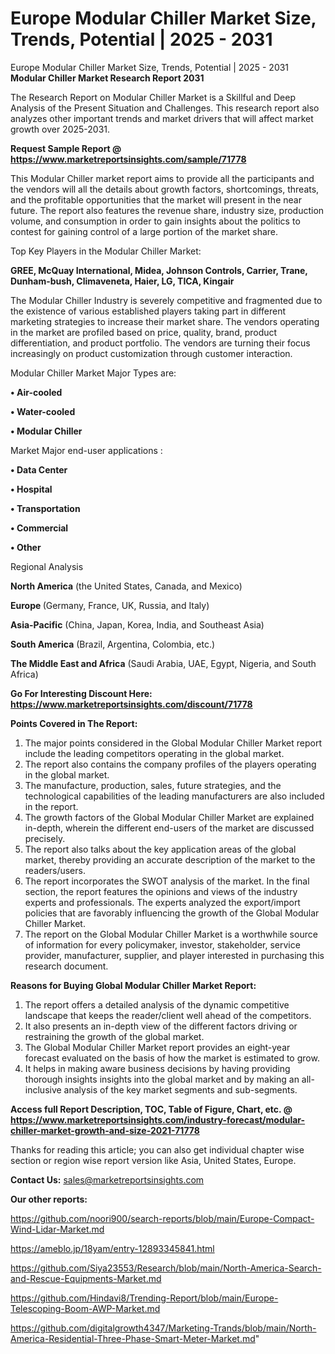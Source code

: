 # Europe Modular Chiller Market Size, Trends, Potential | 2025 - 2031
 Europe Modular Chiller Market Size, Trends, Potential | 2025 - 2031
<strong>Modular Chiller Market Research Report 2031</strong>

The Research Report on Modular Chiller Market is a Skillful and Deep Analysis of the Present Situation and Challenges. This research report also analyzes other important trends and market drivers that will affect market growth over 2025-2031.

<strong>Request Sample Report @ <a href=https://www.marketreportsinsights.com/sample/71778>https://www.marketreportsinsights.com/sample/71778</a></strong>

This Modular Chiller market report aims to provide all the participants and the vendors will all the details about growth factors, shortcomings, threats, and the profitable opportunities that the market will present in the near future. The report also features the revenue share, industry size, production volume, and consumption in order to gain insights about the politics to contest for gaining control of a large portion of the market share.

Top Key Players in the Modular Chiller Market:

<strong>GREE, McQuay International, Midea, Johnson Controls, Carrier, Trane, Dunham-bush, Climaveneta, Haier, LG, TICA, Kingair</strong>

The Modular Chiller Industry is severely competitive and fragmented due to the existence of various established players taking part in different marketing strategies to increase their market share. The vendors operating in the market are profiled based on price, quality, brand, product differentiation, and product portfolio. The vendors are turning their focus increasingly on product customization through customer interaction.

Modular Chiller Market Major Types are:

<strong>• Air-cooled

• Water-cooled

• Modular Chiller</strong>

Market Major end-user applications :

<strong>• Data Center

• Hospital

• Transportation

• Commercial

• Other</strong>

Regional Analysis

</u><strong><b>North America</b></strong> (the United States, Canada, and Mexico)

<strong><b>Europe </b></strong>(Germany, France, UK, Russia, and Italy)

<strong><b>Asia-Pacific</b></strong> (China, Japan, Korea, India, and Southeast Asia)

<strong><b>South America</b></strong> (Brazil, Argentina, Colombia, etc.)

<strong><b>The Middle East and Africa</b></strong> (Saudi Arabia, UAE, Egypt, Nigeria, and South Africa)

<strong>Go For Interesting Discount Here: <a href=https://www.marketreportsinsights.com/discount/71778>https://www.marketreportsinsights.com/discount/71778</a></strong>

<strong>Points Covered in The Report:</strong>
<ol>
  <li>The major points considered in the Global Modular Chiller Market report include the leading competitors operating in the global market.</li>
  <li>The report also contains the company profiles of the players operating in the global market.</li>
  <li>The manufacture, production, sales, future strategies, and the technological capabilities of the leading manufacturers are also included in the report.</li>
  <li>The growth factors of the Global Modular Chiller Market are explained in-depth, wherein the different end-users of the market are discussed precisely.</li>
  <li>The report also talks about the key application areas of the global market, thereby providing an accurate description of the market to the readers/users.</li>
  <li>The report incorporates the SWOT analysis of the market. In the final section, the report features the opinions and views of the industry experts and professionals. The experts analyzed the export/import policies that are favorably influencing the growth of the Global Modular Chiller Market.</li>
  <li>The report on the Global Modular Chiller Market is a worthwhile source of information for every policymaker, investor, stakeholder, service provider, manufacturer, supplier, and player interested in purchasing this research document.</li>
</ol>
<strong>Reasons for Buying Global Modular Chiller Market Report:</strong>

<ol>
  <li>The report offers a detailed analysis of the dynamic competitive landscape that keeps the reader/client well ahead of the competitors.</li>
  <li>It also presents an in-depth view of the different factors driving or restraining the growth of the global market.</li>
  <li>The Global Modular Chiller Market report provides an eight-year forecast evaluated on the basis of how the market is estimated to grow.</li>
  <li>It helps in making aware business decisions by having providing thorough insights insights into the global market and by making an all-inclusive analysis of the key market segments and sub-segments.</li>
</ol>
<strong>Access full Report Description, TOC, Table of Figure, Chart, etc. @ <a href=https://www.marketreportsinsights.com/industry-forecast/modular-chiller-market-growth-and-size-2021-71778>https://www.marketreportsinsights.com/industry-forecast/modular-chiller-market-growth-and-size-2021-71778</a></strong>


Thanks for reading this article; you can also get individual chapter wise section or region wise report version like Asia, United States, Europe.

<strong>Contact Us:</strong>
sales@marketreportsinsights.com

<strong>Our other reports:</strong>

<a href=https://github.com/noori900/search-reports/blob/main/Europe-Compact-Wind-Lidar-Market.md>https://github.com/noori900/search-reports/blob/main/Europe-Compact-Wind-Lidar-Market.md</a>

<a href=https://ameblo.jp/18yam/entry-12893345841.html>https://ameblo.jp/18yam/entry-12893345841.html</a>

<a href=https://github.com/Siya23553/Research/blob/main/North-America-Search-and-Rescue-Equipments-Market.md>https://github.com/Siya23553/Research/blob/main/North-America-Search-and-Rescue-Equipments-Market.md</a>

<a href=https://github.com/Hindavi8/Trending-Report/blob/main/Europe-Telescoping-Boom-AWP-Market.md>https://github.com/Hindavi8/Trending-Report/blob/main/Europe-Telescoping-Boom-AWP-Market.md</a>

<a href=https://github.com/digitalgrowth4347/Marketing-Trands/blob/main/North-America-Residential-Three-Phase-Smart-Meter-Market.md>https://github.com/digitalgrowth4347/Marketing-Trands/blob/main/North-America-Residential-Three-Phase-Smart-Meter-Market.md</a>"
